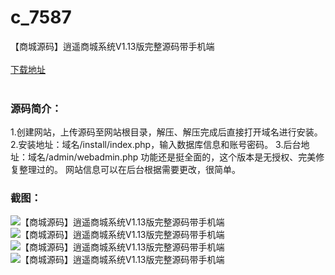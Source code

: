 # c_7587
【商城源码】逍遥商城系统V1.13版完整源码带手机端
<br/></br>
[下载地址](https://www.uuid2.com/7587.html "下载地址")
<br/></br>
<h3>源码简介：</h3>
<p>1.创建网站，上传源码至网站根目录，解压、解压完成后直接打开域名进行安装。
2.安装地址：域名/install/index.php，输入数据库信息和账号密码。
3.后台地址：域名/admin/webadmin.php
功能还是挺全面的，这个版本是无授权、完美修复整理过的。
网站信息可以在后台根据需要更改，很简单。<p>
<h3>截图：</h3>
<img src="https://www.uuid2.com/wp-content/uploads/img/uimage/40151637636496.png" alt="【商城源码】逍遥商城系统V1.13版完整源码带手机端"><img src="https://www.uuid2.com/wp-content/uploads/img/uimage/61241637636497.png" alt="【商城源码】逍遥商城系统V1.13版完整源码带手机端"><img src="https://www.uuid2.com/wp-content/uploads/img/uimage/47071637636498.png" alt="【商城源码】逍遥商城系统V1.13版完整源码带手机端"><img src="https://www.uuid2.com/wp-content/uploads/img/uimage/69931637636499.png" alt="【商城源码】逍遥商城系统V1.13版完整源码带手机端">
